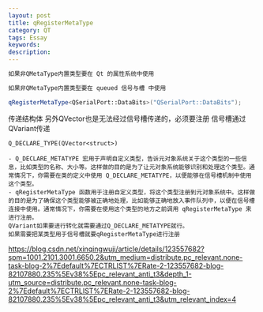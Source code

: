 ```yaml
---
layout: post
title: qRegisterMetaType
category: QT
tags: Essay
keywords: 
description: 
---
```


```cpp
如果非QMetaType内置类型要在 Qt 的属性系统中使用

如果非QMetaType内置类型要在 queued 信号与槽 中使用

qRegisterMetaType<QSerialPort::DataBits>("QSerialPort::DataBits");
```
传递结构体
另外QVector也是无法经过信号槽传递的，必须要注册
信号槽通过QVariant传递
```
Q_DECLARE_TYPE(QVector<struct>)
```
```
- Q_DECLARE_METATYPE 宏用于声明自定义类型，告诉元对象系统关于这个类型的一些信息，比如类型的名称、大小等。这样做的目的是为了让元对象系统能够识别和处理这个类型。通常情况下，你需要在类的定义中使用 Q_DECLARE_METATYPE，以便能够在信号槽机制中使用这个类型。
- qRegisterMetaType 函数用于注册自定义类型，将这个类型注册到元对象系统中。这样做的目的是为了确保这个类型能够被正确地处理，比如能够正确地放入事件队列中，以便在信号槽连接中使用。通常情况下，你需要在使用这个类型的地方之前调用 qRegisterMetaType 来进行注册。
QVariant如果要进行转化就需要通过Q_DECLARE_METATYPE就行。
如果需要把某类型用于信号槽就要qRegisterMetaType进行注册
```
<https://blog.csdn.net/xinqingwuji/article/details/123557682?spm=1001.2101.3001.6650.2&utm_medium=distribute.pc_relevant.none-task-blog-2%7Edefault%7ECTRLIST%7ERate-2-123557682-blog-82107880.235%5Ev38%5Epc_relevant_anti_t3&depth_1-utm_source=distribute.pc_relevant.none-task-blog-2%7Edefault%7ECTRLIST%7ERate-2-123557682-blog-82107880.235%5Ev38%5Epc_relevant_anti_t3&utm_relevant_index=4>
